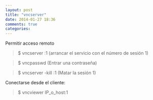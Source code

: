 ```yaml
---
layout: post
title: "vncserver"
date: 2014-01-27 18:36
comments: true
categories: 
---
```

Permitir acceso remoto

>$ vncserver :1   (arrancar el servicio con el número de sesión 1)

>$ vncpasswd   (Entrar una contraseña)

>$ vncserver -kill :1   (Matar la sesión 1)

Conectarse desde el cliente:

>$ vncviewer IP_o_host:1

